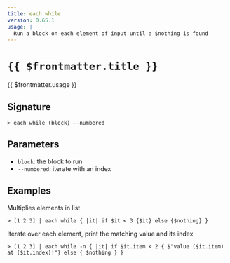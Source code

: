 ```yaml
---
title: each while
version: 0.65.1
usage: |
  Run a block on each element of input until a $nothing is found
---
```


# <code>{{ $frontmatter.title }}</code>

<div style='white-space: pre-wrap;'>{{ $frontmatter.usage }}</div>

## Signature

```> each while (block) --numbered```

## Parameters

 -  `block`: the block to run
 -  `--numbered`: iterate with an index

## Examples

Multiplies elements in list
```shell
> [1 2 3] | each while { |it| if $it < 3 {$it} else {$nothing} }
```

Iterate over each element, print the matching value and its index
```shell
> [1 2 3] | each while -n { |it| if $it.item < 2 { $"value ($it.item) at ($it.index)!"} else { $nothing } }
```
